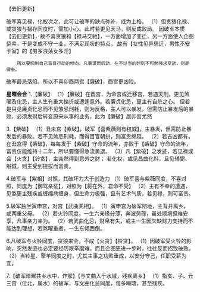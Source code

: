 【去旧更新】

破军喜见禄，化权次之，此可让破军的缺点弥补，成为上格。
    （1）但贪狼化禄、或贪狼与禄存同度时，需加小心。此时若更见天马，则反成败局。
            因破军本质【去旧更新】，故不喜贪狼和【禄马交驰】，一方面增加了变迁，另一方面使人企图侥幸，于是变成不守一业，不满足现状的特点。
                故有【女性见异思迁，男性不安于室】的【男多浪荡女多淫】

        所以要抑制自己盲目行动的倾向，凡事谋而后动，在不过当的时刻不可勉强求变动，则能保泰。

破军最忌落陷，所以不喜卯酉两宫【廉破】，酉宫更凶险。

**星曜会合**
1.【廉破】
    （1）【廉破】在酉宫，为命宫或迁移宫，若遇天刑，更见煞曜及化忌，主人生有重大挫折或遭逢意外。若廉贞化忌，更主有自杀之心。
        但若是只见廉贞化忌而不见煞忌刑耗，则为反格，主人可以暴发，但需防止暴发后的暴败，必须发财后转变原来从事的业务，此为【廉破】居卯宫尤然

3.【紫破】
    （1）丑未宫【紫破】，破军【喜紫薇则有权威】，主暴发，但需防止暴发后的暴败。若不见煞忌刑耗，而得百官朝拱，则富贵绵延。
    （2）若吉凶都有，在丑宫得【紫破】，每每发于【紫破】守命的流年，亦败于【紫破】守命的流年，富贵仅能维持十二年，所以要懂得急流勇退。
    （3）凡【紫破】之发迹，若见禄或会【火贪】【铃贪】，主突然得到意外之财；
        若化权，或见昌曲化科，且见辅弼、魁鉞，则主受到提拔而富贵。

4.破军与【紫相】对照，其破坏力大于创造力
    （1）破军喜与紫薇同度，不喜对照，同度为【御驾亲征】，对照为【将在外，君命不受】
    （2）主有不幸的遭遇，见煞更主残疾或缠绵病缠身，但生命力极强，且有艺术气质，若见禄，则可富贵。

5.破军独坐寅申宫，对宫【武曲天相】。
    （1）寅申宫为破军陷地，主背井离乡，或两重父母。
    （2）若火铃同度，一生六亲缘分薄，奔波劳碌，虽处顺境但难安享，凡事亲力亲为。
    （2）若武曲化忌，财帛有失，或主一生因欠缺财力支持而不能达到理想，若煞曜重者，一生东倾西倒。

6.凡破军与火铃同度，贪狼来会，不成【火贪】【铃贪】。
    （1）因破军受火铃的影响，突然发迹也必定要经历艰辛磨难，而且企图更进一步时，往往反而招致破败。
    （2）当铃星、擎羊同度之时，尤其主事之功败垂成，以安分守己，任职受薪为宜。

7.【破军暗曜共乡水中，作冢】【与文曲入于水域，残疾离乡】
    （1）指亥、子、丑三宫（位北，属水）的破军，与文曲化忌同度，每多晦暗，甚至残疾。
    